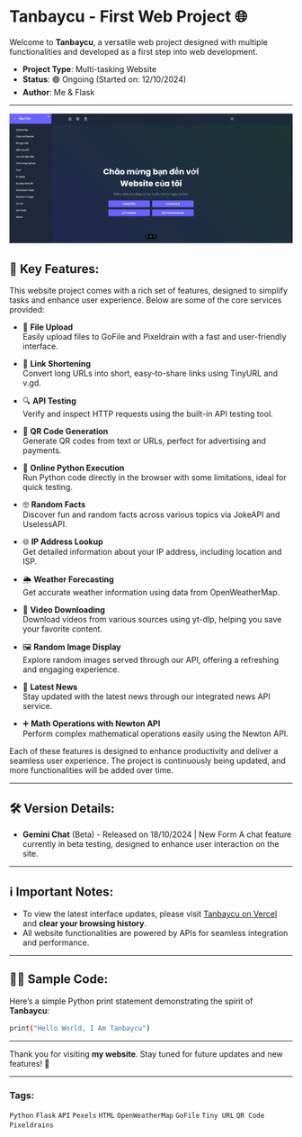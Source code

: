 
# Tanbaycu - First Web Project 🌐

Welcome to **Tanbaycu**, a versatile web project designed with multiple functionalities and developed as a first step into web development.

- **Project Type**: Multi-tasking Website  
- **Status**: 🟢 Ongoing (Started on: 12/10/2024)  
- **Author**: Me & Flask

---
![Chào em](static/mota.jpg)

## 🚀 Key Features:

This website project comes with a rich set of features, designed to simplify tasks and enhance user experience. Below are some of the core services provided:

- 📁 **File Upload**  
  Easily upload files to GoFile and Pixeldrain with a fast and user-friendly interface.

- 🔗 **Link Shortening**  
  Convert long URLs into short, easy-to-share links using TinyURL and v.gd.

- 🔍 **API Testing**  
  Verify and inspect HTTP requests using the built-in API testing tool.

- 📱 **QR Code Generation**  
  Generate QR codes from text or URLs, perfect for advertising and payments.

- 🐍 **Online Python Execution**  
  Run Python code directly in the browser with some limitations, ideal for quick testing.

- 🤓 **Random Facts**  
  Discover fun and random facts across various topics via JokeAPI and UselessAPI.

- 🌐 **IP Address Lookup**  
  Get detailed information about your IP address, including location and ISP.

- 🌦️ **Weather Forecasting**  
  Get accurate weather information using data from OpenWeatherMap.

- 🎥 **Video Downloading**  
  Download videos from various sources using yt-dlp, helping you save your favorite content.

- 🖼️ **Random Image Display**  
  Explore random images served through our API, offering a refreshing and engaging experience.

- 📰 **Latest News**  
  Stay updated with the latest news through our integrated news API service.

- ➕ **Math Operations with Newton API**  
  Perform complex mathematical operations easily using the Newton API.

Each of these features is designed to enhance productivity and deliver a seamless user experience. The project is continuously being updated, and more functionalities will be added over time.

---

## 🛠️ Version Details:

- **Gemini Chat** (Beta) - Released on 18/10/2024 | New Form
  A chat feature currently in beta testing, designed to enhance user interaction on the site.

---

## ℹ️ Important Notes:

- To view the latest interface updates, please visit [Tanbaycu on Vercel](https://tanbaycu.vercel.app) and **clear your browsing history**.
- All website functionalities are powered by APIs for seamless integration and performance.

---

## 👨‍💻 Sample Code:

Here’s a simple Python print statement demonstrating the spirit of **Tanbaycu**:

```bash
print("Hello World, I Am Tanbaycu")
```

---

Thank you for visiting **my website**. Stay tuned for future updates and new features! 🎉

---

### Tags:
`Python` `Flask` `API` `Pexels` `HTML` `OpenWeatherMap` `GoFile` `Tiny URL` `QR Code` `Pixeldrains` 

